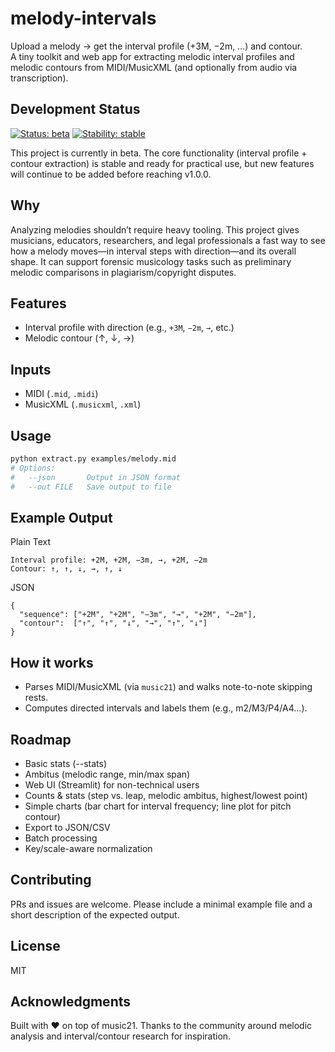 # melody-intervals

Upload a melody → get the interval profile (+3M, −2m, …) and contour.  
A tiny toolkit and web app for extracting melodic interval profiles and melodic contours from MIDI/MusicXML (and optionally from audio via transcription).

## Development Status
[![Status: beta](https://img.shields.io/badge/status-beta-blue)](#)
[![Stability: stable](https://img.shields.io/badge/stability-stable-green)](#)

This project is currently in beta. The core functionality (interval profile + contour extraction) is stable and ready for practical use, but new features will continue to be added before reaching v1.0.0.

## Why

Analyzing melodies shouldn’t require heavy tooling. This project gives musicians, educators, researchers, and legal professionals a fast way to see how a melody moves—in interval steps with direction—and its overall shape. It can support forensic musicology tasks such as preliminary melodic comparisons in plagiarism/copyright disputes.


## Features

- Interval profile with direction (e.g., `+3M`, `−2m`, `→`, etc.)
- Melodic contour (↑, ↓, →)

## Inputs

- MIDI (`.mid`, `.midi`)
- MusicXML (`.musicxml`, `.xml`)

## Usage

```bash
python extract.py examples/melody.mid
# Options:
#   --json       Output in JSON format
#   --out FILE   Save output to file
```

## Example Output

Plain Text
```
Interval profile: +2M, +2M, −3m, →, +2M, −2m
Contour: ↑, ↑, ↓, →, ↑, ↓
```
JSON
```
{
  "sequence": ["+2M", "+2M", "−3m", "→", "+2M", "−2m"],
  "contour":  ["↑", "↑", "↓", "→", "↑", "↓"]
}
```

## How it works

- Parses MIDI/MusicXML (via `music21`) and walks note-to-note skipping rests.
- Computes directed intervals and labels them (e.g., m2/M3/P4/A4…).


## Roadmap

- Basic stats (--stats)
- Ambitus (melodic range, min/max span)
- Web UI (Streamlit) for non-technical users
- Counts & stats (step vs. leap, melodic ambitus, highest/lowest point)
- Simple charts (bar chart for interval frequency; line plot for pitch contour)
- Export to JSON/CSV
- Batch processing
- Key/scale-aware normalization

## Contributing

PRs and issues are welcome. Please include a minimal example file and a short description of the expected output.

## License

MIT

## Acknowledgments

Built with ❤️ on top of music21. Thanks to the community around melodic analysis and interval/contour research for inspiration.
